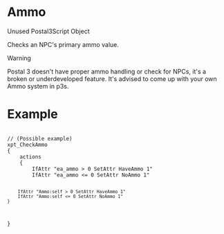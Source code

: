 # Ammo
<p>Unused Postal3Script Object
<p>Checks an NPC's primary ammo value.</p>

<div class="admonition warning">
<p class="admonition-title">Warning</p>
<p>Postal 3 doesn't have proper ammo handling or check for NPCs, it's a broken or underdeveloped feature. It's advised to come up with your own Ammo system in p3s.</p>
</div>

<h1>Example</h1>
<pre><code class="language-js">
// (Possible example)
xpt_CheckAmmo
{
	actions
	{
		IfAttr "ea_ammo > 0 SetAttr HaveAmmo 1"
		IfAttr "ea_ammo <= 0 SetAttr NoAmmo 1"
		
		IfAttr "Ammo:self > 0 SetAttr HaveAmmo 1"
		IfAttr "Ammo:self <= 0 SetAttr NoAmmo 1"
	}
}
</code></pre>